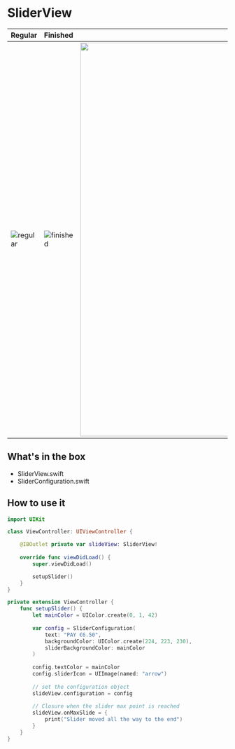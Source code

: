 # SliderView

| Regular | Finished | In action |
| ------ | ------ | ------ |
| ![regular](https://github.com/cristhianleonli/codeland/tree/main/SlideButton/screenshots/screen_1.png) | ![finished](https://github.com/cristhianleonli/codeland/tree/main/SlideButton/screenshots/screen_2.png) | <img src="https://github.com/cristhianleonli/codeland/tree/main/SlideButton/screenshots/quick_video.gif" width="900"> |

## What's in the box
- SliderView.swift
- SliderConfiguration.swift

## How to use it

```swift
import UIKit

class ViewController: UIViewController {

    @IBOutlet private var slideView: SliderView!
    
    override func viewDidLoad() {
        super.viewDidLoad()

        setupSlider()
    }
}

private extension ViewController {
    func setupSlider() {
        let mainColor = UIColor.create(0, 1, 42)
        
        var config = SliderConfiguration(
            text: "PAY €6.50",
            backgroundColor: UIColor.create(224, 223, 230),
            sliderBackgroundColor: mainColor
        )
        
        config.textColor = mainColor
        config.sliderIcon = UIImage(named: "arrow")
        
        // set the configuration object
        slideView.configuration = config
        
        // Closure when the slider max point is reached
        slideView.onMaxSlide = {
            print("Slider moved all the way to the end")
        }
    }
}
```
